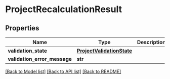 # ProjectRecalculationResult

## Properties
Name | Type | Description | Notes
------------ | ------------- | ------------- | -------------
**validation_state** | [**ProjectValidationState**](ProjectValidationState.md) |  | 
**validation_error_message** | **str** |  | [optional] 

[[Back to Model list]](../README.md#documentation-for-models) [[Back to API list]](../README.md#documentation-for-api-endpoints) [[Back to README]](../README.md)


